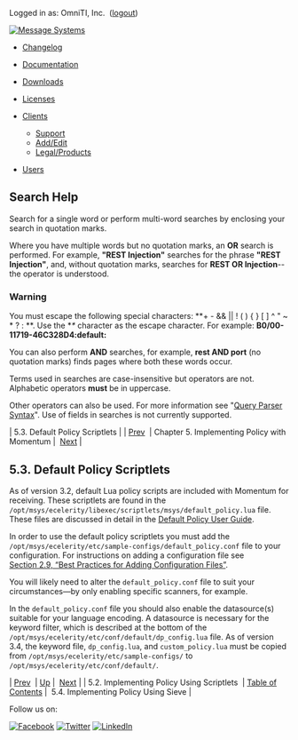 Logged in as: OmniTI, Inc.  ([logout](https://support.messagesystems.com/logout.php))

[![Message Systems](https://support.messagesystems.com/images/ms-white205.png)](https://support.messagesystems.com/start.php) 

*   [Changelog](https://support.messagesystems.com/start.php?show=changelog)
*   [Documentation](https://support.messagesystems.com/docs/)
*   [Downloads](https://support.messagesystems.com/start.php)

*   [Licenses](https://support.messagesystems.com/license_summary.php)
*   <a href="">Clients</a>
    *   [Support](https://support.messagesystems.com/cs.php)
    *   [Add/Edit](https://support.messagesystems.com/edit_client.php)
    *   [Legal/Products](https://support.messagesystems.com/edit_products.php)
*   [Users](https://support.messagesystems.com/edit_customer.php)

## Search Help

Search for a single word or perform multi-word searches by enclosing your search in quotation marks.

Where you have multiple words but no quotation marks, an **OR** search is performed. For example, **"REST Injection"** searches for the phrase **"REST Injection"**, and, without quotation marks, searches for **REST OR Injection**--the operator is understood.

### Warning

You must escape the following special characters: **+ - && || ! ( ) { } [ ] ^ " ~ * ? : \**. Use the **\** character as the escape character. For example: **B0/00-11719-46C328D4\:default\:**

You can also perform **AND** searches, for example, **rest AND port** (no quotation marks) finds pages where both these words occur.

Terms used in searches are case-insensitive but operators are not. Alphabetic operators **must** be in uppercase.

Other operators can also be used. For more information see "[Query Parser Syntax](https://lucene.apache.org/core/old_versioned_docs/versions/3_0_0/queryparsersyntax.html)". Use of fields in searches is not currently supported.

| 5.3. Default Policy Scriptlets |
| [Prev](implementing.policy.scriptlets.php)  | Chapter 5. Implementing Policy with Momentum |  [Next](policy.implementing.php) |

## 5.3. Default Policy Scriptlets

As of version 3.2, default Lua policy scripts are included with Momentum for receiving. These scriptlets are found in the `/opt/msys/ecelerity/libexec/scriptlets/msys/default_policy.lua` file. These files are discussed in detail in the [Default Policy User Guide](https://support.messagesystems.com/docs/web-policy/index.php).

In order to use the default policy scriptlets you must add the `/opt/msys/ecelerity/etc/sample-configs/default_policy.conf` file to your configuration. For instructions on adding a configuration file see [Section 2.9, “Best Practices for Adding Configuration Files”](conf.adding.configuration.files.php "2.9. Best Practices for Adding Configuration Files").

You will likely need to alter the `default_policy.conf` file to suit your circumstances—by only enabling specific scanners, for example.

In the `default_policy.conf` file you should also enable the datasource(s) suitable for your language encoding. A datasource is necessary for the keyword filter, which is described at the bottom of the `/opt/msys/ecelerity/etc/conf/default/dp_config.lua` file. As of version 3.4, the keyword file, `dp_config.lua`, and `custom_policy.lua` must be copied from `/opt/msys/ecelerity/etc/sample-configs/` to `/opt/msys/ecelerity/etc/conf/default/`.

| [Prev](implementing.policy.scriptlets.php)  | [Up](policy.php) |  [Next](policy.implementing.php) |
| 5.2. Implementing Policy Using Scriptlets  | [Table of Contents](index.php) |  5.4. Implementing Policy Using Sieve |

Follow us on:

[![Facebook](https://support.messagesystems.com/images/icon-facebook.png)](http://www.facebook.com/messagesystems) [![Twitter](https://support.messagesystems.com/images/icon-twitter.png)](http://twitter.com/#!/MessageSystems) [![LinkedIn](https://support.messagesystems.com/images/icon-linkedin.png)](http://www.linkedin.com/company/message-systems)